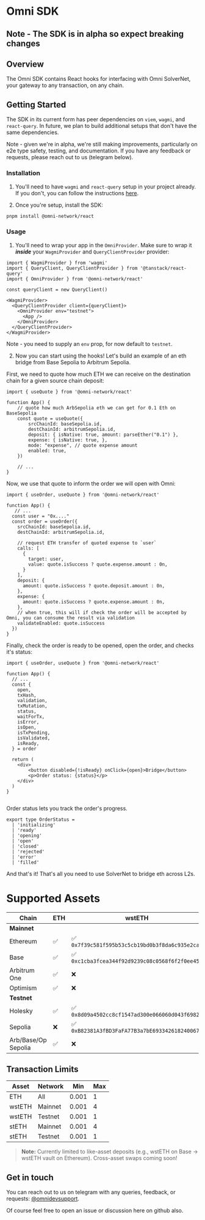 # Omni SDK

## Note - The SDK is in alpha so expect breaking changes

## Overview

The Omni SDK contains React hooks for interfacing with Omni SolverNet, your gateway to any transaction, on any chain.

## Getting Started

The SDK in its current form has peer dependencies on `viem`, `wagmi`, and `react-query`. In future, we plan to build additional setups that don't have the same dependencies.

Note - given we're in alpha, we're still making improvements, particularly on e2e type safety, testing, and documentation. If you have any feedback or requests, please reach out to us (telegram below).

### Installation

1. You'll need to have `wagmi` and `react-query` setup in your project already. If you don't, you can follow the instructions [here](https://wagmi.sh/react/getting-started).

2. Once you're setup, install the SDK:
```bash
pnpm install @omni-network/react
```

### Usage

1. You'll need to wrap your app in the `OmniProvider`. Make sure to wrap it **_inside_** your `WagmiProvider` and `QueryClientProvider` provider:

```tsx
import { WagmiProvider } from 'wagmi'
import { QueryClient, QueryClientProvider } from '@tanstack/react-query'
import { OmniProvider } from '@omni-network/react'

const queryClient = new QueryClient()

<WagmiProvider>
  <QueryClientProvider client={queryClient}>
    <OmniProvider env="testnet">
      <App />
    </OmniProvider>
  </QueryClientProvider>
</WagmiProvider>
```

Note - you need to supply an `env` prop, for now default to `testnet`.

2. Now you can start using the hooks! Let's build an example of an eth bridge from Base Sepolia to Arbitrum Sepolia.

First, we need to quote how much ETH we can receive on the destination chain for a given source chain deposit:

```tsx
import { useQuote } from '@omni-network/react'

function App() {
    // quote how much ArbSepolia eth we can get for 0.1 Eth on BaseSepolia
    const quote = useQuote({
        srcChainId: baseSepolia.id,
        destChainId: arbitrumSepolia.id,
        deposit: { isNative: true, amount: parseEther("0.1") },
        expense: { isNative: true, },
        mode: "expense", // quote expense amount
        enabled: true,
    })

    // ...
}
```

Now, we use that quote to inform the order we will open with Omni:

```tsx
import { useOrder, useQuote } from '@omni-network/react'

function App() {
   // ...
  const user = "0x...."
  const order = useOrder({
    srcChainId: baseSepolia.id,
    destChainId: arbitrumSepolia.id,

    // request ETH transfer of quoted expense to `user`
    calls: [
      {
        target: user,
        value: quote.isSuccess ? quote.expense.amount : 0n,
      }
    ],
    deposit: {
      amount: quote.isSuccess ? quote.deposit.amount : 0n,
    },
    expense: {
      amount: quote.isSuccess ? quote.expense.amount : 0n,
    },
    // when true, this will if check the order will be accepted by Omni, you can consume the result via validation
    validateEnabled: quote.isSuccess
  })
}

```

Finally, check the order is ready to be opened, open the order, and checks it's status:

```tsx
import { useOrder, useQuote } from '@omni-network/react'

function App() {
  // ...
  const {
    open,
    txHash,
    validation,
    txMutation,
    status,
    waitForTx,
    isError,
    isOpen,
    isTxPending,
    isValidated,
    isReady,
  } = order

  return (
    <div>
        <button disabled={!isReady} onClick={open}>Bridge</button>
        <p>Order status: {status}</p>
    </div>
  )
}


```

Order status lets you track the order's progress.

```tsx
export type OrderStatus =
  | 'initializing'
  | 'ready'
  | 'opening'
  | 'open'
  | 'closed'
  | 'rejected'
  | 'error'
  | 'filled'
```

And that's it! That's all you need to use SolverNet to bridge eth across L2s.

# Supported Assets

| Chain | ETH | wstETH | stETH |
|-------|-----|--------|-------|
| **Mainnet** |
| Ethereum | ✅ | ✅ `0x7f39c581f595b53c5cb19bd0b3f8da6c935e2ca0` | ❌ |
| Base | ✅ | ✅ `0xc1cba3fcea344f92d9239c08c0568f6f2f0ee452` | ❌ |
| Arbitrum One | ✅ | ❌ | ❌ |
| Optimism | ✅ | ❌ | ❌ |
| **Testnet** |
| Holesky | ✅ | ✅ `0x8d09a4502cc8cf1547ad300e066060d043f6982d` | ✅ `0x3f1c547b21f65e10480de3ad8e19faac46c95034` |
| Sepolia | ❌ | ✅ `0xB82381A3fBD3FaFA77B3a7bE693342618240067b` | ❌ |
| Arb/Base/Op Sepolia | ✅ | ❌ | ❌ |

## Transaction Limits

| Asset | Network | Min | Max |
|-------|---------|-----|-----|
| ETH | All | 0.001 | 1 |
| wstETH | Mainnet | 0.001 | 4 |
| wstETH | Testnet | 0.001 | 1 |
| stETH | Mainnet | 0.001 | 4 |
| stETH | Testnet | 0.001 | 1 |

> **Note:** Currently limited to like-asset deposits (e.g., wstETH on Base → wstETH vault on Ethereum). Cross-asset swaps coming soon!

## Get in touch

You can reach out to us on telegram with any queries, feedback, or requests: [@omnidevsupport](https://t.me/omnidevsupport).

Of course feel free to open an issue or discussion here on github also.
